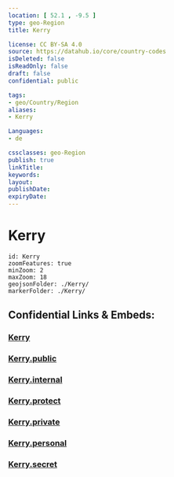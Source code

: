 ```yaml
---
location: [ 52.1 , -9.5 ] 
type: geo-Region
title: Kerry

license: CC BY-SA 4.0
source: https://datahub.io/core/country-codes
isDeleted: false
isReadOnly: false
draft: false
confidential: public

tags:
- geo/Country/Region
aliases:
- Kerry

Languages:
- de

cssclasses: geo-Region
publish: true
linkTitle: 
keywords: 
layout: 
publishDate: 
expiryDate: 
---
```


# Kerry

```leaflet
id: Kerry
zoomFeatures: true 
minZoom: 2 
maxZoom: 18
geojsonFolder: ./Kerry/
markerFolder: ./Kerry/
```


## Confidential Links & Embeds: 

### [Kerry](/_Standards/Earth/Continent/Europe/Europe~North/Ireland/Ireland,Provinces/Munster/Kerry.md) 

### [Kerry.public](/_public/Earth/Continent/Europe/Europe~North/Ireland/Ireland,Provinces/Munster/Kerry.public.md) 

### [Kerry.internal](/_internal/Earth/Continent/Europe/Europe~North/Ireland/Ireland,Provinces/Munster/Kerry.internal.md) 

### [Kerry.protect](/_protect/Earth/Continent/Europe/Europe~North/Ireland/Ireland,Provinces/Munster/Kerry.protect.md) 

### [Kerry.private](/_private/Earth/Continent/Europe/Europe~North/Ireland/Ireland,Provinces/Munster/Kerry.private.md) 

### [Kerry.personal](/_personal/Earth/Continent/Europe/Europe~North/Ireland/Ireland,Provinces/Munster/Kerry.personal.md) 

### [Kerry.secret](/_secret/Earth/Continent/Europe/Europe~North/Ireland/Ireland,Provinces/Munster/Kerry.secret.md)

